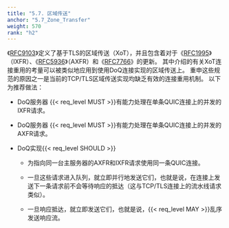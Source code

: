 ```yaml
---
title: "5.7. 区域传送"
anchor: "5.7_Zone_Transfer"
weight: 570
rank: "h2"
---
```


《[RFC9103]()》定义了基于TLS的区域传送（XoT），并且包含着对于《[RFC1995]()》（IXFR）、《[RFC5936]()》（AXFR）和《[RFC7766]()》的更新。
其中介绍的有关XoT连接重用的考量可以被类似地应用到使用DoQ连接实现的区域传送上。
重申这些规范的原因之一是当前的TCP/TLS区域传送实现均缺乏有效的连接重用机制。
以下为推荐做法：

* DoQ服务器 {{< req_level MUST >}}有能力处理在单条QUIC连接上的并发的IXFR请求。

* DoQ服务器 {{< req_level MUST >}}有能力处理在单条QUIC连接上的并发的AXFR请求。

* DoQ实现{{< req_level SHOULD >}}

  * 为指向同一台主服务器的AXFR和IXFR请求使用同一条QUIC连接。

  * 一旦这些请求进入队列，就立即并行地发送它们，也就是说，在连接上发送下一条请求前不会等待响应的抵达（这与TCP/TLS连接上的流水线请求类似）。

  * 一旦响应抵达，就立即发送它们，也就是说，{{< req_level MAY >}}乱序发送响应流。

